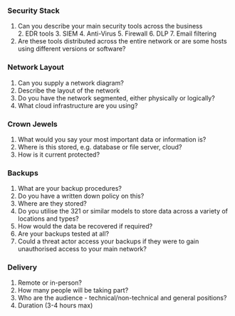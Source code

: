 
### Security Stack

1. Can you describe your main security tools across the business  
    2. EDR tools
    3. SIEM
    4. Anti-Virus
    5. Firewall
    6. DLP
    7. Email filtering 
2. Are these tools distributed across the entire network or are some hosts using different versions or software?

### Network Layout

1. Can you supply a network diagram?
2. Describe the layout of the network
3. Do you have the network segmented, either physically or logically?
4. What cloud infrastructure are you using?

### Crown Jewels
1. What would you say your most important data or information is?
2. Where is this stored, e.g. database or file server, cloud?
3. How is it current protected?

### Backups

1. What are your backup procedures?
2. Do you have a written down policy on this?
3. Where are they stored?
4. Do you utilise the 321 or similar models to store data across a variety of locations and types?
5. How would the data be recovered if required?
6. Are your backups tested at all?
7. Could a threat actor access your backups if they were to gain unauthorised access to your main network?


### Delivery

1. Remote or in-person?
2. How many people will be taking part?
3. Who are the audience - technical/non-technical and general positions?
4. Duration (3-4 hours max)
